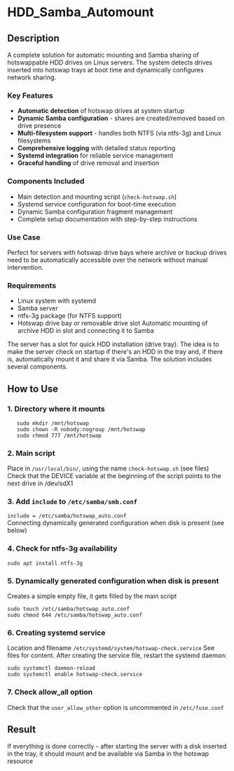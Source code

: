 # HDD_Samba_Automount

## Description

A complete solution for automatic mounting and Samba sharing of hotswappable HDD drives on Linux servers. The system detects drives inserted into hotswap trays at boot time and dynamically configures network sharing.

### Key Features
- **Automatic detection** of hotswap drives at system startup
- **Dynamic Samba configuration** - shares are created/removed based on drive presence
- **Multi-filesystem support** - handles both NTFS (via ntfs-3g) and Linux filesystems
- **Comprehensive logging** with detailed status reporting
- **Systemd integration** for reliable service management
- **Graceful handling** of drive removal and insertion

### Components Included
- Main detection and mounting script (`check-hotswap.sh`)
- Systemd service configuration for boot-time execution
- Dynamic Samba configuration fragment management
- Complete setup documentation with step-by-step instructions

### Use Case
Perfect for servers with hotswap drive bays where archive or backup drives need to be automatically accessible over the network without manual intervention.

### Requirements
- Linux system with systemd
- Samba server
- ntfs-3g package (for NTFS support)
- Hotswap drive bay or removable drive slot
Automatic mounting of archive HDD in slot and connecting it to Samba

The server has a slot for quick HDD installation (drive tray).
The idea is to make the server check on startup if there's an HDD in the tray and, if there is, automatically mount it and share it via Samba.
The solution includes several components.

## How to Use
### 1. Directory where it mounts
```
   sudo mkdir /mnt/hotswap
   sudo chown -R nobody:nogroup /mnt/hotswap
   sudo chmod 777 /mnt/hotswap
```

### 2. Main script 
Place in `/usr/local/bin/`, using the name `check-hotswap.sh` (see files)  
Check that the DEVICE variable at the beginning of the script points to the next drive in /dev/sdX1

### 3. Add `include` to `/etc/samba/smb.conf`
   ```include = /etc/samba/hotswap_auto.conf```  
Connecting dynamically generated configuration when disk is present (see below)

### 4. Check for ntfs-3g availability
`sudo apt install ntfs-3g`

### 5. Dynamically generated configuration when disk is present
Creates a simple empty file, it gets filled by the main script
   ```
   sudo touch /etc/samba/hotswap_auto.conf
   sudo chmod 644 /etc/samba/hotswap_auto.conf
```

### 6. Creating systemd service
Location and filename `/etc/systemd/system/hotswap-check.service`
See files for content.
After creating the service file, restart the systemd daemon:
```
sudo systemctl daemon-reload
sudo systemctl enable hotswap-check.service
```

### 7. Check allow_all option
Check that the `user_allow_other` option is uncommented in `/etc/fuse.conf`   

## Result
If everything is done correctly - after starting the server with a disk inserted in the tray, it should mount and be available via Samba in the hotswap resource
